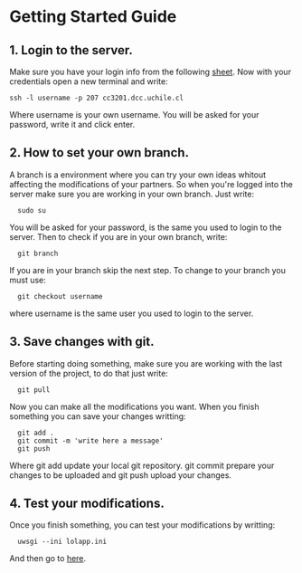 # Getting Started Guide

## 1. Login to the server.
Make sure you have your login info from the following [sheet](). Now with your credentials open a new terminal and write:

    ssh -l username -p 207 cc3201.dcc.uchile.cl
    
Where username is your own username. You will be asked for your password, write it and click enter.

## 2. How to set your own branch.
A branch is a environment where you can try your own ideas whitout affecting the modifications of your partners. So when you're logged into the server make sure you are working in your own branch. Just write:


      sudo su
    
You will be asked for your password, is the same you used to login to the server. Then to check if you are in your own branch, write:
  
      git branch
 
 If you are in your branch skip the next step. To change to your branch you must use:
 
      git checkout username
      
 where username is the same user you used to login to the server.
 
 ## 3. Save changes with git.
 Before starting doing something, make sure you are working with the last version of the project, to do that just write:
 
      git pull
      
 Now you can make all the modifications you want. When you finish something you can save your changes writting:
  
      git add .
      git commit -m 'write here a message'
      git push
      
Where git add update your local git repository. git commit prepare your changes to be uploaded and git push upload your changes.

## 4. Test your modifications.
Once you finish something, you can test your modifications by writting:

      uwsgi --ini lolapp.ini
      
And then go to [here](cc3201.dcc.uchile.cl/grupo07/).
